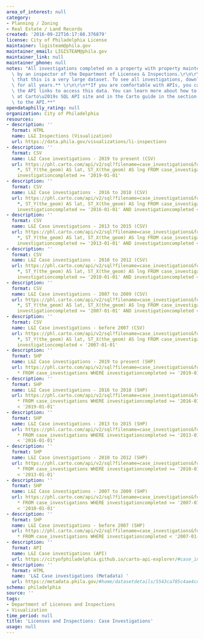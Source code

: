 ```yaml
---
area_of_interest: null
category: 
- Planning / Zoning
- Real Estate / Land Records
created: '2016-09-22T16:17:08.376879'
license: City of Philadelphia License
maintainer: ligisteam@phila.gov
maintainer_email: LIGISTEAM@phila.gov
maintainer_link: null
maintainer_phone: null
notes: "All investigations completed on a property with property maintenance violations\
  \ by an inspector of the Department of Licenses & Inspections.\r\n\r\n**Please note\
  \ that this is a very large dataset. To see all investigations, download all datasets\
  \ for all years.** \r\n\r\n**If you are comfortable with APIs, you can also use\
  \ the API links to access this data. You can learn more about how to use the API\
  \ at Carto\u2019s SQL API site and in the Carto guide in the section on making calls\
  \ to the API.**"
opendataphilly_rating: null
organization: City of Philadelphia
resources:
- description: ''
  format: HTML
  name: L&I Inspections (Visualization)
  url: https://data.phila.gov/visualizations/li-inspections
- description: ''
  format: CSV
  name: L&I Case investigations - 2019 to present (CSV)
  url: https://phl.carto.com/api/v2/sql?filename=case_investigations&format=csv&skipfields=cartodb_id,the_geom,the_geom_webmercator&q=SELECT
    *, ST_Y(the_geom) AS lat, ST_X(the_geom) AS lng FROM case_investigations WHERE
    investigationcompleted >= '2019-01-01'
- description: ''
  format: CSV
  name: L&I Case investigations - 2016 to 2018 (CSV)
  url: https://phl.carto.com/api/v2/sql?filename=case_investigations&format=csv&skipfields=cartodb_id,the_geom,the_geom_webmercator&q=SELECT
    *, ST_Y(the_geom) AS lat, ST_X(the_geom) AS lng FROM case_investigations WHERE
    investigationcompleted >= '2016-01-01' AND investigationcompleted < '2019-01-01'
- description: ''
  format: CSV
  name: L&I Case investigations - 2013 to 2015 (CSV)
  url: https://phl.carto.com/api/v2/sql?filename=case_investigations&format=csv&skipfields=cartodb_id,the_geom,the_geom_webmercator&q=SELECT
    *, ST_Y(the_geom) AS lat, ST_X(the_geom) AS lng FROM case_investigations WHERE
    investigationcompleted >= '2013-01-01' AND investigationcompleted < '2016-01-01'
- description: ''
  format: CSV
  name: L&I Case investigations - 2010 to 2012 (CSV)
  url: https://phl.carto.com/api/v2/sql?filename=case_investigations&format=csv&skipfields=cartodb_id,the_geom,the_geom_webmercator&q=SELECT
    *, ST_Y(the_geom) AS lat, ST_X(the_geom) AS lng FROM case_investigations WHERE
    investigationcompleted >= '2010-01-01' AND investigationcompleted < '2013-01-01'
- description: ''
  format: CSV
  name: L&I Case investigations - 2007 to 2009 (CSV)
  url: https://phl.carto.com/api/v2/sql?filename=case_investigations&format=csv&skipfields=cartodb_id,the_geom,the_geom_webmercator&q=SELECT
    *, ST_Y(the_geom) AS lat, ST_X(the_geom) AS lng FROM case_investigations WHERE
    investigationcompleted >= '2007-01-01' AND investigationcompleted < '2010-01-01'
- description: ''
  format: CSV
  name: L&I Case investigations - before 2007 (CSV)
  url: https://phl.carto.com/api/v2/sql?filename=case_investigations&format=csv&skipfields=cartodb_id,the_geom,the_geom_webmercator&q=SELECT
    *, ST_Y(the_geom) AS lat, ST_X(the_geom) AS lng FROM case_investigations WHERE
    investigationcompleted < '2007-01-01'
- description: ''
  format: SHP
  name: L&I Case investigations - 2019 to present (SHP)
  url: https://phl.carto.com/api/v2/sql?filename=case_investigations&format=shp&skipfields=cartodb_id&q=SELECT
    * FROM case_investigations WHERE investigationcompleted >= '2019-01-01'
- description: ''
  format: SHP
  name: L&I Case investigations - 2016 to 2018 (SHP)
  url: https://phl.carto.com/api/v2/sql?filename=case_investigations&format=shp&skipfields=cartodb_id&q=SELECT
    * FROM case_investigations WHERE investigationcompleted >= '2016-01-01' AND investigationcompleted
    < '2019-01-01'
- description: ''
  format: SHP
  name: L&I Case investigations - 2013 to 2015 (SHP)
  url: https://phl.carto.com/api/v2/sql?filename=case_investigations&format=shp&skipfields=cartodb_id&q=SELECT
    * FROM case_investigations WHERE investigationcompleted >= '2013-01-01' AND investigationcompleted
    < '2016-01-01'
- description: ''
  format: SHP
  name: L&I Case investigations - 2010 to 2012 (SHP)
  url: https://phl.carto.com/api/v2/sql?filename=case_investigations&format=shp&skipfields=cartodb_id&q=SELECT
    * FROM case_investigations WHERE investigationcompleted >= '2010-01-01' AND investigationcompleted
    < '2013-01-01'
- description: ''
  format: SHP
  name: L&I Case investigations - 2007 to 2009 (SHP)
  url: https://phl.carto.com/api/v2/sql?filename=case_investigations&format=shp&skipfields=cartodb_id&q=SELECT
    * FROM case_investigations WHERE investigationcompleted >= '2007-01-01' AND investigationcompleted
    < '2010-01-01'
- description: ''
  format: SHP
  name: L&I Case investigations - before 2007 (SHP)
  url: https://phl.carto.com/api/v2/sql?filename=case_investigations&format=shp&skipfields=cartodb_id&q=SELECT
    * FROM case_investigations WHERE investigationcompleted < '2007-01-01'
- description: ''
  format: API
  name: L&I Case investigations (API)
  url: https://cityofphiladelphia.github.io/carto-api-explorer/#case_investigations
- description: ''
  format: HTML
  name: 'L&I Case investigations (Metadata) '
  url: https://metadata.phila.gov/#home/datasetdetails/5543ca785c4ae4cd66d3ff80/representationdetails/5e986970b2c39b001522fb9d/
schema: philadelphia
source: ''
tags:
- Department of Licenses and Inspections
- Visualization
time_period: null
title: 'Licenses and Inspections: Case Investigations'
usage: null
---
```

